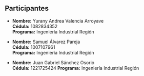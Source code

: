 ## Participantes

- **Nombre:** Yurany Andrea Valencia Arroyave  
  **Cédula:** 1082834352  
  **Programa:** Ingeniería Industrial Región
  
- **Nombre:** Samuel Álvarez Pareja  
  **Cédula:** 1007107961  
  **Programa:** Ingeniería Industrial Región

- **Nombre:** Juan Gabriel Sánchez Osorio  
  **Cédula:** 1221725424
  **Programa:** Ingeniería Industrial Región
